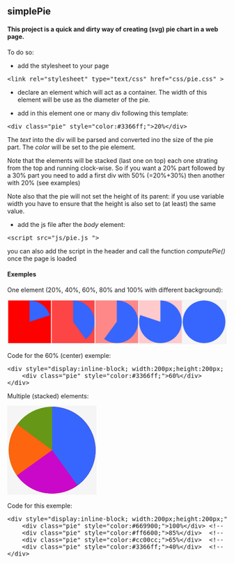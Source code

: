 simplePie
---------
<h4>
This project is a quick and dirty way of creating (svg) pie chart in a web page. 
</h4>

To do so: 
 - add the stylesheet to your page 
<pre>
&lt;link rel="stylesheet" type="text/css" href="css/pie.css" &gt; 
</pre>


 - declare an element which will act as a container. The width of this element will be use as the diameter of the pie. 
 

 - add in this element one or many div following this template: 
<pre>
&lt;div class="pie" style="color:#3366ff;"&gt;20%&lt;/div&gt; 
</pre>
   The <em>text</em> into the div will be parsed and converted ino the size of the pie part. 
   The <em>color</em> will be set to the pie element. 

   Note that the elements will be stacked (last one on top) each one strating from the top and running clock-wise. 
   So if you want a 20% part followed by a 30% part you need to add a first div with 50% (=20%+30%) then another with 20% (see examples)

   Note also that the pie will not set the height of its parent: if you use variable width you have to ensure that the height is also set to (at least) the same value.

 - add the js file after the <em>body</em> element:
<pre>
&lt;script src="js/pie.js "&gt; 
</pre>
   you can also add the script in the header and call the function <em>computePie()</em> once the page is loaded

<h4>Exemples</h4>

One element (20%, 40%, 60%, 80% and 100% with different background):


![20%, 40%, 60%, 80% and 100% single element chart](https://github.com/FlorianDubath/simplePie/blob/test/images/singleElement.jpg)

Code for the 60% (center) exemple:
<pre>
&lt;div style="display:inline-block; width:200px;height:200px; background-color:#FF8888;"&gt;
    &lt;div class="pie" style="color:#3366ff;">60%&lt;/div&gt;    
&lt;/div&gt; 
</pre>



Multiple (stacked) elements:

![40%, 25%, 20% and 15% stacked elements chart](https://github.com/FlorianDubath/simplePie/blob/test/images/stackedElements.jpg)


Code for this exemple:  

<pre>
&lt;div style="display:inline-block; width:200px;height:200px;"&gt;
&nbsp;&nbsp;&nbsp;&nbsp;&lt;div class="pie" style="color:#669900;"&gt;100%&lt;/div&gt; &lt;!-- 15% + (40% + 25% + 20%)--&gt;
&nbsp;&nbsp;&nbsp;&nbsp;&lt;div class="pie" style="color:#ff6600;"&gt;85%&lt;/div&gt;  &lt;!-- 20% + (25% + 40,%)--&gt;
&nbsp;&nbsp;&nbsp;&nbsp;&lt;div class="pie" style="color:#cc00cc;"&gt;65%&lt;/div&gt;  &lt;!-- 25% + (40%)--&gt;
&nbsp;&nbsp;&nbsp;&nbsp;&lt;div class="pie" style="color:#3366ff;"&gt;40%&lt;/div&gt;  &lt;!-- 40% (top-most)--&gt;
&lt;/div&gt;
</pre>
